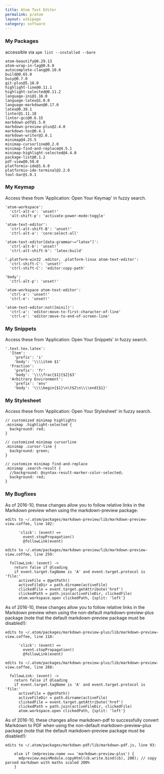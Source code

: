 ```yaml
---
title: Atom Text Editor
permalink: p/atom
layout: wikipage
category: software
---
```


### My Packages

accessible via `apm list --installed --bare`


```
atom-beautify@0.29.13
atom-wrap-in-tag@0.6.0
autocomplete-clang@0.10.0
build@0.65.0
busy@0.7.0
git-plus@5.18.0
highlight-line@0.11.1
highlight-selected@0.11.2
language-ini@1.16.0
language-latex@1.0.0
language-markdown@0.17.0
latex@0.38.1
linter@1.11.18
linter-gcc@0.6.15
markdown-pdf@1.5.0
markdown-preview-plus@2.4.0
markdown-toc@0.4.1
markdown-writer@2.6.1
minimap@4.25.5
minimap-cursorline@0.2.0
minimap-find-and-replace@4.5.1
minimap-highlight-selected@4.4.0
package-list@0.1.2
pdf-view@0.50.0
platformio-ide@1.6.0
platformio-ide-terminal@2.2.0
tool-bar@1.0.1
```

### My Keymap

Access these from 'Application: Open Your Keymap' in fuzzy search.

```
'atom-workspace':
  'ctrl-alt-o': 'unset!'
  'alt-shift-p': 'activate-power-mode:toggle'

'atom-text-editor':
  'ctrl-alt-shift-B': 'unset!'
  'ctrl-alt-a': 'core:select-all'

'atom-text-editor[data-grammar~="latex"]':
  'ctrl-alt-b': 'unset!'
  'ctrl-alt-shift-b': 'latex:build'

'.platform-win32 .editor, .platform-linux atom-text-editor':
  'ctrl-shift-C': 'unset!'
  'ctrl-shift-C': 'editor:copy-path'

'body':
  'ctrl-alt-p': 'unset!'

'atom-workspace atom-text-editor':
  'ctrl-a': 'unset!'
  'ctrl-e': 'unset!'

'atom-text-editor:not([mini])':
  'ctrl-a': 'editor:move-to-first-character-of-line'
  'ctrl-e': 'editor:move-to-end-of-screen-line'
```

### My Snippets

Access these from 'Application: Open Your Snippets' in fuzzy search.

```
'.text.tex.latex':
  'Item':
    'prefix': 'i'
    'body': '\\\\item $1'
  'Fraction':
    'prefix': 'fr'
    'body': '\\\\frac{$1}{$2}$3'
  'Arbitrary Environment':
    'prefix': 'env'
    'body': '\\\\begin{$1}\n\t$2\n\\\\end{$1}'
```

### My Stylesheet

Access these from 'Application: Open Your Stylesheet' in fuzzy search.

```
// customized minimap highlights
.minimap .highlight-selected {
  background: red;
}

// customized minimap cursorline
.minimap .cursor-line {
  background: green;
}

// customize minimap find-and-replace
.minimap .search-result {
  //background: @syntax-result-marker-color-selected;
  background: red;
}
```

### My Bugfixes

As of 2016-10, these changes allow you to follow relative links in the Markdown preview when using the markdown-preview package:

```
edits to ~/.atom/packages/markdown-preview/lib/markdown-preview-view.coffee, line 102:

      'click': (event) =>
        event.stopPropagation()
        @followLink(event)

edits to ~/.atom/packages/markdown-preview/lib/markdown-preview-view.coffee, line 259:

  followLink: (event) ->
    return false if @loading
    if event.target.tagName is 'A' and event.target.protocol is 'file:'
      activeFile = @getPath()
      activeFileDir = path.dirname(activeFile)
      clickedFile = event.target.getAttribute('href')
      clickedPath = path.join(activeFileDir, clickedFile)
      atom.workspace.open clickedPath, {split: 'left'}
```

As of 2016-10, these changes allow you to follow relative links in the Markdown preview when using the non-default markdown-preview-plus package (note that the default markdown-preview package must be disabled!):

```
edits to ~/.atom/packages/markdown-preview-plus/lib/markdown-preview-view.coffee, line 118:

      'click': (event) =>
        event.stopPropagation()
        @followLink(event)

edits to ~/.atom/packages/markdown-preview-plus/lib/markdown-preview-view.coffee, line 288:

  followLink: (event) ->
    return false if @loading
    if event.target.tagName is 'A' and event.target.protocol is 'file:'
      activeFile = @getPath()
      activeFileDir = path.dirname(activeFile)
      clickedFile = event.target.getAttribute('href')
      clickedPath = path.join(activeFileDir, clickedFile)
      atom.workspace.open clickedPath, {split: 'left'}
```

As of 2016-10, these changes allow markdown-pdf to successfully convert Markdown to PDF when using the non-default markdown-preview-plus package (note that the default markdown-preview package must be disabled!):

```
edits to ~/.atom/packages/markdown-pdf/lib/markdown-pdf.js, line 93:

    else if (mdpreview.name === 'markdown-preview-plus') {
      mdpreview.mainModule.copyHtml(cb.write.bind(cb), 200); // copy parsed markdown with maths scaled 200%
    }
```
